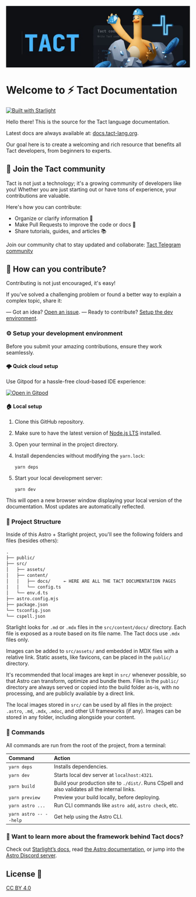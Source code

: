 
<img src="public/banner.jpg">

# Welcome to ⚡ Tact Documentation

[![Built with Starlight](https://astro.badg.es/v2/built-with-starlight/tiny.svg)](https://starlight.astro.build)

Hello there! This is the source for the Tact language documentation.

Latest docs are always available at: [docs.tact-lang.org](https://docs.tact-lang.org).

Our goal here is to create a welcoming and rich resource that benefits all Tact developers, from beginners to experts.

## 🌟 Join the Tact community

Tact is not just a technology; it's a growing community of developers like you! Whether you are just starting out or have tons of experience, your contributions are valuable.

Here's how you can contribute:

- Organize or clarify information 📝
- Make Pull Requests to improve the code or docs 🚀
- Share tutorials, guides, and articles 📚

Join our community chat to stay updated and collaborate: [Tact Telegram community](https://t.me/tactlang)

## 🤔 How can you contribute?

Contributing is not just encouraged, it's easy!

If you've solved a challenging problem or found a better way to explain a complex topic, share it:

— Got an idea? [Open an issue](https://github.com/tact-lang/tact/issues/new).
— Ready to contribute? [Setup the dev environment](#setup-your-development-environment).

### ⚙️ Setup your development environment

Before you submit your amazing contributions, ensure they work seamlessly.

#### 🌩️ Quick cloud setup

Use Gitpod for a hassle-free cloud-based IDE experience:

[![Open in Gitpod](https://gitpod.io/button/open-in-gitpod.svg)](https://gitpod.io/#https://github.com/tact-lang/tact-docs)

#### 🏠 Local setup

1. Clone this GitHub repository.
2. Make sure to have the latest version of [Node.js LTS](https://nodejs.org/en/download/) installed.
3. Open your terminal in the project directory.
4. Install dependencies without modifying the `yarn.lock`:

   ```
   yarn deps
   ```

5. Start your local development server:

   ```
   yarn dev
   ```

This will open a new browser window displaying your local version of the documentation. Most updates are automatically reflected.

### 🚀 Project Structure

Inside of this Astro + Starlight project, you'll see the following folders and files (besides others):

```
.
├── public/
├── src/
│   ├── assets/
│   ├── content/
│   │   ├── docs/     ← HERE ARE ALL THE TACT DOCUMENTATION PAGES
│   │   └── config.ts
│   └── env.d.ts
├── astro.config.mjs
├── package.json
└── tsconfig.json
└── cspell.json
```

Starlight looks for `.md` or `.mdx` files in the `src/content/docs/` directory. Each file is exposed as a route based on its file name. The Tact docs use `.mdx` files only.

Images can be added to `src/assets/` and embedded in MDX files with a relative link. Static assets, like favicons, can be placed in the `public/` directory.

It's recommended that local images are kept in `src/` whenever possible, so that Astro can transform, optimize and bundle them. Files in the `public/` directory are always served or copied into the build folder as-is, with no processing, and are publicly available by a direct link.

The local images stored in `src/` can be used by all files in the project: `.astro`, `.md`, `.mdx`, `.mdoc`, and other UI frameworks (if any). Images can be stored in any folder, including alongside your content.

### 🧞 Commands

All commands are run from the root of the project, from a terminal:

| Command                   | Action
| :------------------------ | :-----
| `yarn deps`               | Installs dependencies.
| `yarn dev`                | Starts local dev server at `localhost:4321`.
| `yarn build`              | Build your production site to `./dist/`. Runs CSpell and also validates all the internal links.
| `yarn preview`            | Preview your build locally, before deploying.
| `yarn astro ...`          | Run CLI commands like `astro add`, `astro check`, etc.
| `yarn astro -- --help`    | Get help using the Astro CLI.

### 👀 Want to learn more about the framework behind Tact docs?

Check out [Starlight’s docs](https://starlight.astro.build/), read [the Astro documentation](https://docs.astro.build), or jump into the [Astro Discord server](https://astro.build/chat).

## License 📄

[CC BY 4.0](https://creativecommons.org/licenses/by/4.0/)
